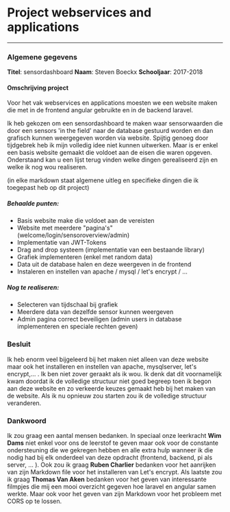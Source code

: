 # Project webservices and applications
***
### Algemene gegevens
**Titel**: sensordashboard
**Naam**: Steven Boeckx
**Schooljaar**: 2017-2018

#### Omschrijving project
Voor het vak webservices en applications moesten we een website maken die met in de frontend angular gebruikte en in de backend laravel.

Ik heb gekozen om een sensordashboard te maken waar sensorwaarden die door een sensors 'in the field' naar de database gestuurd worden en dan grafisch kunnen weergegeven worden via website. Spijtig genoeg door tijdgebrek heb ik mijn volledig idee niet kunnen uitwerken. Maar is er enkel een basis website gemaakt die voldoet aan de eisen die waren opgeven. Onderstaand kan u een lijst terug vinden welke dingen gerealiseerd zijn en welke ik nog wou realiseren.

(in elke markdown staat algemene uitleg en specifieke dingen die ik toegepast heb op dit project)

##### Behaalde punten:
+ Basis website make die voldoet aan de vereisten
+ Website met meerdere "pagina's" (welcome/login/sensoroverview/admin)
+ Implementatie van JWT-Tokens
+ Drag and drop systeem (implementatie van een bestaande library)
+ Grafiek implementeren (enkel met random data)
+ Data uit de database halen en deze weergeven in de frontend
+ Instaleren en instellen van apache / mysql / let's encrypt / ...

##### Nog te realiseren:
+ Selecteren van tijdschaal bij grafiek
+ Meerdere data van dezelfde sensor kunnen weergeven
+ Admin pagina correct beveiligen (admin users in database implementeren en speciale rechten geven)


### Besluit
Ik heb enorm veel bijgeleerd bij het maken niet alleen van deze website maar ook het installeren en instellen van apache, mysqlserver, let's encrypt,... . Ik ben niet zover geraakt als ik wou. Ik denk dat dit voornamelijk kwam doordat ik de volledige structuur niet goed begreep toen ik begon aan deze website en zo verkeerde keuzes gemaakt heb bij het maken van de website. Als ik nu opnieuw zou starten zou ik de volledige structuur veranderen.

### Dankwoord
Ik zou graag een aantal mensen bedanken. In speciaal onze leerkracht **Wim Dams** niet enkel voor ons de leerstof te geven maar ook voor de constante ondersteuning die we gekregen hebben en alle extra hulp wanneer ik die nodig had bij elk onderdeel van deze opdracht (frontend, backend, pi als server, ... ).
Ook zou ik graag **Ruben Charlier** bedanken voor het aanrijken van zijn Markdown file voor het installeren van Let's encrypt.
Als laatste zou ik graag **Thomas Van Aken** bedanken voor het geven van interessante filmpjes die mij een mooi overzicht gegeven hoe laravel en angular samen werkte. Maar ook voor het geven van zijn Markdown voor het probleem met CORS op te lossen.




